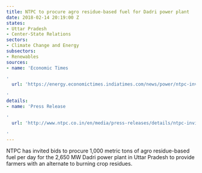 ```yaml
---
title: NTPC to procure agro residue-based fuel for Dadri power plant
date: 2018-02-14 20:19:00 Z
states:
- Uttar Pradesh
- Center-State Relations
sectors:
- Climate Change and Energy
subsectors:
- Renewables
sources:
- name: 'Economic Times

'
  url: 'https://energy.economictimes.indiatimes.com/news/power/ntpc-invites-bids-to-procure-agro-residue-based-fuel/62845298

'
details:
- name: 'Press Release

'
  url: 'http://www.ntpc.co.in/en/media/press-releases/details/ntpc-invites-bids-agro-residue-based-fuel-part-environment-friendly-drive-ncr-encouraging

'
---
```


NTPC has invited bids to procure 1,000 metric tons of agro residue-based fuel per day for the 2,650 MW Dadri power plant in Uttar Pradesh to provide farmers with an alternate to burning crop residues. 
